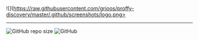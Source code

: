 

![](https://raw.githubusercontent.com/grioos/proffy-discovery/master/.github/screenshots/logo.png>

___
![GitHub repo size](https://img.shields.io/github/repo-size/SamucaBraga/Proffy)
![GitHub](https://img.shields.io/github/license/SamucaBraga/Proffy)
